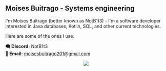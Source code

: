 <h2>Moises Buitrago - Systems engineering</h2>

I'm Moises Buitrago (better known as NotB1t3) - I'm a software developer interested in Java databases, Kotlin, SQL, and other current technologies.

Here are some of the ones I use.

**🗨️ Discord:** NotB1t3  
**📧 Email:** moisesbuitrago201@gmail.com  

<p align="center">
  <img src="https://skillicons.dev/icons?i=js,ts,html,css,nodejs,py,angular,java,vue,mongodb,aws,azure,c,cs,cpp,docker,fastapi,github,mysql,spring,django,grafana,kafka,postman,react" />
</p>
